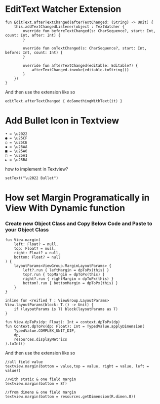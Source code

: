 # EditText Watcher Extension
    fun EditText.afterTextChanged(afterTextChanged: (String) -> Unit) {
        this.addTextChangedListener(object : TextWatcher {
            override fun beforeTextChanged(s: CharSequence?, start: Int, count: Int, after: Int) {
            }

            override fun onTextChanged(s: CharSequence?, start: Int, before: Int, count: Int) {
            }

            override fun afterTextChanged(editable: Editable?) {
                afterTextChanged.invoke(editable.toString())
            }
        })
    }
    
   And then use the extension like so
    
    editText.afterTextChanged { doSomethingWithText(it) }
    
# Add Bullet Icon in Textview


    • = \u2022   
    ● = \u25CF  
    ○ = \u25CB   
    ▪ = \u25AA   
    ■ = \u25A0  
    □ = \u25A1   
    ► = \u25BA
    
    
 how to implement in Textview?
 
    setText("\u2022 Bullet")


# How set Margin Programatically in View With Dynamic function
    
### Create new Object Class and Copy Below Code and Paste to your Object Class 
    fun View.margin(
        left: Float? = null,
        top: Float? = null,
        right: Float? = null,
        bottom: Float? = null
    ) {
        layoutParams<ViewGroup.MarginLayoutParams> {
            left?.run { leftMargin = dpToPx(this) }
            top?.run { topMargin = dpToPx(this) }
            right?.run { rightMargin = dpToPx(this) }
            bottom?.run { bottomMargin = dpToPx(this) }
        }
    }

    inline fun <reified T : ViewGroup.LayoutParams> View.layoutParams(block: T.() -> Unit) {
        if (layoutParams is T) block(layoutParams as T)
    }

    fun View.dpToPx(dp: Float): Int = context.dpToPx(dp)
    fun Context.dpToPx(dp: Float): Int = TypedValue.applyDimension(
        TypedValue.COMPLEX_UNIT_DIP,
        dp,
        resources.displayMetrics
    ).toInt()
   And then use the extension like so
   
    //all field value
    textview.margin(bottom = value,top = value, right = value, left = value))
    
    //with static & one field margin
    textview.margin(bottom = 8f)
    
    //from dimens & one field margin
    textview.margin(bottom = resources.getDimension(R.dimen.8))
